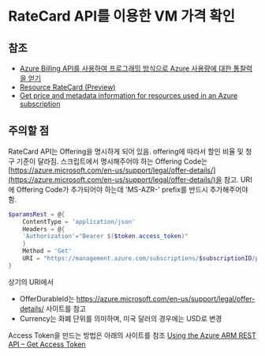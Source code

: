 # RateCard API를 이용한 VM 가격 확인

## 참조
* [Azure Billing API를 사용하여 프로그래밍 방식으로 Azure 사용량에 대한 통찰력을 얻기](https://docs.microsoft.com/ko-kr/azure/billing/billing-usage-rate-card-overview)
* [Resource RateCard (Preview)](https://msdn.microsoft.com/library/en-us/Mt219005.aspx)
* [Get price and metadata information for resources used in an Azure subscription](https://msdn.microsoft.com/en-us/library/mt219004.aspx)

## 주의할 점
RateCard API는 Offering을 명시하게 되어 있음. offering에 따라서 할인 비율 및 청구 기준이 달라짐.
스크립트에서 명시해주어야 하는 Offering Code는 [https://azure.microsoft.com/en-us/support/legal/offer-details/](https://azure.microsoft.com/en-us/support/legal/offer-details/)을 참고.
URI에 Offering Code가 추가되어야 하는데 'MS-AZR-' prefix를 반드시 추가해주어야 함.

```powershell
$paramsRest = @{
    ContentType = 'application/json'
    Headers = @{
    'Authorization'="Bearer $($token.access_token)"
    }
    Method = 'Get'
    URI = "https://management.azure.com/subscriptions/$subscriptionID/providers/Microsoft.Commerce/RateCard?api-version=2016-08-31-preview&`$filter=OfferDurableId eq 'MS-AZR-0003P' and Currency eq 'KRW' and Locale eq 'ko-KR' and RegionInfo eq 'KR'"
}
```

상기의 URI에서 
* OfferDurableId는 https://azure.microsoft.com/en-us/support/legal/offer-details/ 사이트를 참고
* Currency는 화폐 단위를 의미하며, 미국 달러의 경우에는 USD로 변경

Access Token을 만드는 방법은 아래의 사이트를 참조
[Using the Azure ARM REST API – Get Access Token](https://blogs.technet.microsoft.com/stefan_stranger/2016/10/21/using-the-azure-arm-rest-apin-get-access-token/)